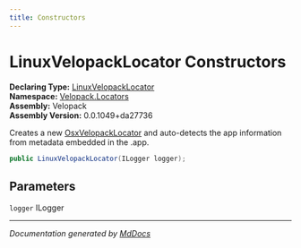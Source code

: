 ```yaml
---
title: Constructors
---
```

<!--  
  <auto-generated>   
    The contents of this file were generated by a tool.  
    Changes to this file may be list if the file is regenerated  
  </auto-generated>   
-->

# LinuxVelopackLocator Constructors

**Declaring Type:** [LinuxVelopackLocator](../index.md)  
**Namespace:** [Velopack.Locators](../../index.md)  
**Assembly:** Velopack  
**Assembly Version:** 0.0.1049+da27736

Creates a new [OsxVelopackLocator](../../OsxVelopackLocator/index.md) and auto\-detects the app information from metadata embedded in the .app.

```csharp
public LinuxVelopackLocator(ILogger logger);
```

## Parameters

`logger`  ILogger

___

*Documentation generated by [MdDocs](https://github.com/ap0llo/mddocs)*
